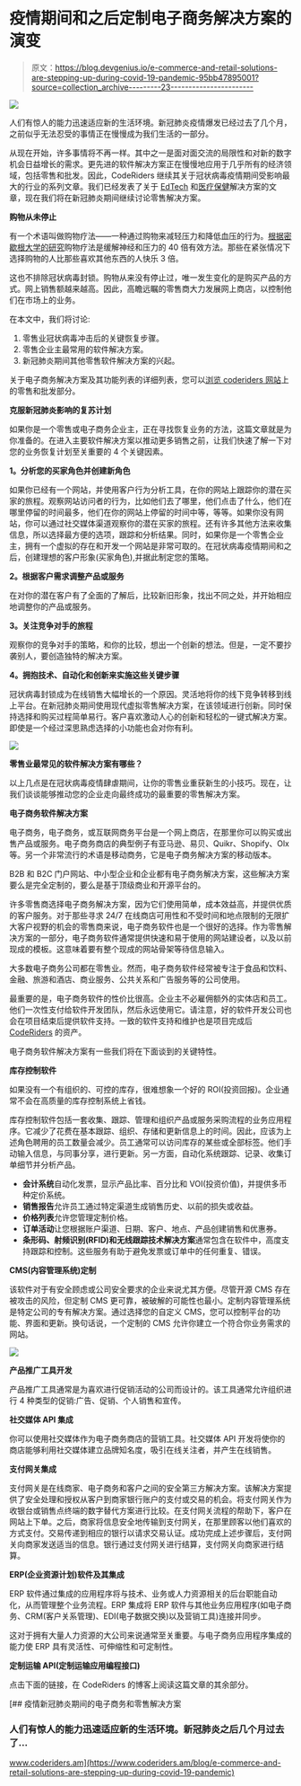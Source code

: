 # 疫情期间和之后定制电子商务解决方案的演变

> 原文：<https://blog.devgenius.io/e-commerce-and-retail-solutions-are-stepping-up-during-covid-19-pandemic-95bb47895001?source=collection_archive---------23----------------------->

![](img/c8fa0fc6418045ba8185279761c7c680.png)

人们有惊人的能力迅速适应新的生活环境。新冠肺炎疫情爆发已经过去了几个月，之前似乎无法忍受的事情正在慢慢成为我们生活的一部分。

从现在开始，许多事情将不再一样。其中之一是面对面交流的局限性和对新的数字机会日益增长的需求。更先进的软件解决方案正在慢慢地应用于几乎所有的经济领域，包括零售和批发。因此，CodeRiders 继续其关于冠状病毒疫情期间受影响最大的行业的系列文章。我们已经发表了关于 [EdTech](https://www.coderiders.am/blog/the-importance-of-edtech-during-covid-19) 和[医疗保健](https://www.coderiders.am/blog/telemedicine-vs-covid-19-healthcare-software-past-present-future)解决方案的文章，现在我们将在新冠肺炎期间继续讨论零售解决方案。

**购物从未停止**

有一个术语叫做购物疗法——一种通过购物来减轻压力和降低血压的行为。[根据密歇根大学的研究](https://www.helloheart.com/blog/shopping-reduces-stress)购物疗法是缓解神经和压力的 40 倍有效方法。那些在紧张情况下选择购物的人比那些喜欢其他东西的人快乐 3 倍。

这也不排除冠状病毒封锁。购物从来没有停止过，唯一发生变化的是购买产品的方式。网上销售额越来越高。因此，高瞻远瞩的零售商大力发展网上商店，以控制他们在市场上的业务。

在本文中，我们将讨论:

1.  零售业冠状病毒冲击后的关键恢复步骤。
2.  零售企业主最常用的软件解决方案。
3.  新冠肺炎期间其他零售软件解决方案的兴起。

关于电子商务解决方案及其功能列表的详细列表，您可以[浏览 coderiders 网站](https://www.coderiders.am/industries#retail-and-wholesale)上的零售和批发部分。

**克服新冠肺炎影响的复苏计划**

如果你是一个零售或电子商务企业主，正在寻找恢复业务的方法，这篇文章就是为你准备的。在进入主要软件解决方案以推动更多销售之前，让我们快速了解一下对您的业务恢复计划至关重要的 4 个关键因素。

**1。分析您的买家角色并创建新角色**

如果你已经有一个网站，并使用客户行为分析工具，在你的网站上跟踪你的潜在买家的旅程。观察网站访问者的行为，比如他们去了哪里，他们点击了什么，他们在哪里停留的时间最多，他们在你的网站上停留的时间中等，等等。如果你没有网站，你可以通过社交媒体渠道观察你的潜在买家的旅程。还有许多其他方法来收集信息，所以选择最方便的选项，跟踪和分析结果。同时，如果你是一个零售企业主，拥有一个虚拟的存在和开发一个网站是非常可取的。在冠状病毒疫情期间和之后，创建理想的客户形象(买家角色),并据此制定您的策略。

**2。根据客户需求调整产品或服务**

在对你的潜在客户有了全面的了解后，比较新旧形象，找出不同之处，并开始相应地调整你的产品或服务。

**3。关注竞争对手的旅程**

观察你的竞争对手的策略，和你的比较，想出一个创新的想法。但是，一定不要抄袭别人，要创造独特的解决方案。

**4。拥抱技术、自动化和创新来实施这些关键步骤**

冠状病毒封锁成为在线销售大幅增长的一个原因。灵活地将你的线下竞争转移到线上平台。在新冠肺炎期间使用现代虚拟零售解决方案，在该领域进行创新。同时保持选择和购买过程简单易行。客户喜欢激动人心的创新和轻松的一键式解决方案。即使是一个经过深思熟虑选择的小功能也会对你有利。

![](img/db53d42d8e41b83102561182c8763b5b.png)

**零售业最常见的软件解决方案有哪些？**

以上几点是在冠状病毒疫情肆虐期间，让你的零售业重获新生的小技巧。现在，让我们谈谈能够推动您的企业走向最终成功的最重要的零售解决方案。

**电子商务软件解决方案**

电子商务，电子商务，或互联网商务平台是一个网上商店，在那里你可以购买或出售产品或服务。电子商务商店的典型例子有亚马逊、易贝、Quikr、Shopify、Olx 等。另一个非常流行的术语是移动商务，它是电子商务解决方案的移动版本。

B2B 和 B2C 门户网站、中小型企业和企业都有电子商务解决方案，这些解决方案要么是完全定制的，要么是基于顶级商业和开源平台的。

许多零售商选择电子商务解决方案，因为它们使用简单，成本效益高，并提供优质的客户服务。对于那些寻求 24/7 在线商店可用性和不受时间和地点限制的无限扩大客户视野的机会的零售商来说，电子商务软件也是一个很好的选择。作为零售解决方案的一部分，电子商务软件通常提供快速和易于使用的网站建设者，以及以前现成的模板。这意味着要有整个现成的网站骨架等待信息输入。

大多数电子商务公司都在零售业。然而，电子商务软件经常被专注于食品和饮料、金融、旅游和酒店、商业服务、公共关系和广告服务等的公司使用。

最重要的是，电子商务软件的性价比很高。企业主不必雇佣额外的实体店和员工。他们一次性支付给软件开发团队，然后永远使用它。请注意，好的软件开发公司也会在项目结束后提供软件支持。一致的软件支持和维护也是项目完成后 [CodeRiders](https://www.coderiders.am/software-development-process) 的资产。

电子商务软件解决方案有一些我们将在下面谈到的关键特性。

**库存控制软件**

如果没有一个有组织的、可控的库存，很难想象一个好的 ROI(投资回报)。企业通常不会在高质量的库存控制系统上省钱。

库存控制软件包括一套收集、跟踪、管理和组织产品或服务采购流程的业务应用程序。它减少了花费在基本跟踪、组织、存储和更新信息上的时间。因此，应该为上述角色聘用的员工数量会减少。员工通常可以访问库存的某些或全部标签。他们手动输入信息，与同事分享，进行更新。另一方面，自动化系统跟踪、记录、收集订单细节并分析产品。

*   **会计系统**自动化发票，显示产品比率、百分比和 VOI(投资价值)，并提供多币种定价系统。
*   **销售报告**允许员工通过特定渠道生成销售历史、以前的损失或收益。
*   **价格列表**允许您管理定制价格。
*   **订单活动**让您根据账户渠道、日期、客户、地点、产品创建销售和优惠券。
*   **条形码、射频识别(RFID)和无线跟踪技术解决方案**通常包含在软件中，高度支持跟踪和控制。这些服务有助于避免发票或订单中的任何重复、错误。

**CMS(内容管理系统)定制**

该软件对于有安全顾虑或公司安全要求的企业来说尤其方便。尽管开源 CMS 存在被攻击的风险，但定制 CMS 更可靠，被破解的可能性也最小。定制内容管理系统是特定公司的专有解决方案。通过选择您的自定义 CMS，您可以控制平台的功能、界面和更新。换句话说，一个定制的 CMS 允许你建立一个符合你业务需求的网站。

![](img/9963180246386c43a830b711cb05abe9.png)

**产品推广工具开发**

产品推广工具通常是为喜欢进行促销活动的公司而设计的。该工具通常允许组织进行 4 种类型的促销:广告、促销、个人销售和宣传。

**社交媒体 API 集成**

你可以使用社交媒体作为电子商务商店的营销工具。社交媒体 API 开发将使你的商店能够利用社交媒体建立品牌知名度，吸引在线关注者，并产生在线销售。

**支付网关集成**

支付网关是在线商家、电子商务和客户之间的安全第三方解决方案。该解决方案提供了安全处理和授权从客户到商家银行账户的支付或交易的机会。将支付网关作为收银台或销售点终端的数字替代方案进行比较。在支付网关流程的帮助下，客户在网站上下单。之后，商家将信息安全地传输到支付网关，在那里顾客以他们喜欢的方式支付。交易传递到相应的银行以请求交易认证。成功完成上述步骤后，支付网关向商家发送适当的信息。银行通过支付网关进行结算，支付网关向商家进行结算。

**ERP(企业资源计划)软件及其集成**

ERP 软件通过集成的应用程序将与技术、业务或人力资源相关的后台职能自动化，从而管理整个业务流程。ERP 集成将 ERP 软件与其他业务应用程序(如电子商务、CRM(客户关系管理)、EDI(电子数据交换)以及营销工具)连接并同步。

这对于拥有大量人力资源的大公司来说通常至关重要。与电子商务应用程序集成的能力使 ERP 具有灵活性、可伸缩性和可定制性。

**定制运输 API(定制运输应用编程接口)**

点击下面的链接，在 CodeRiders 的博客上阅读这篇文章的其余部分。

[](https://www.coderiders.am/blog/e-commerce-and-retail-solutions-are-stepping-up-during-covid-19-pandemic) [## 疫情新冠肺炎期间的电子商务和零售解决方案

### 人们有惊人的能力迅速适应新的生活环境。新冠肺炎之后几个月过去了…

www.coderiders.am](https://www.coderiders.am/blog/e-commerce-and-retail-solutions-are-stepping-up-during-covid-19-pandemic)